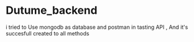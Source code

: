 # Dutume_backend
i tried to Use mongodb as database  and postman in tasting API ,
And it's succesfull created to all methods
